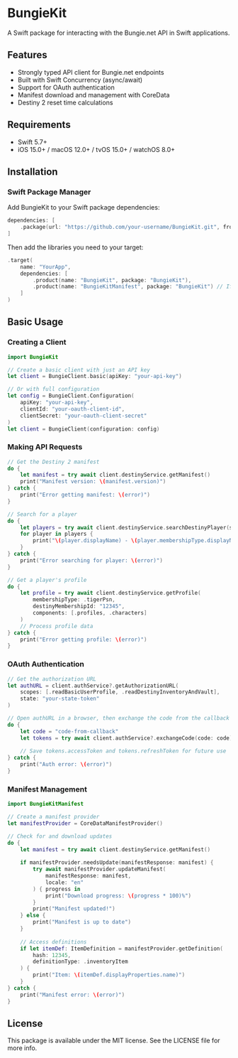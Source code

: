 # BungieKit

A Swift package for interacting with the Bungie.net API in Swift applications.

## Features

- Strongly typed API client for Bungie.net endpoints
- Built with Swift Concurrency (async/await)
- Support for OAuth authentication
- Manifest download and management with CoreData
- Destiny 2 reset time calculations

## Requirements

- Swift 5.7+
- iOS 15.0+ / macOS 12.0+ / tvOS 15.0+ / watchOS 8.0+

## Installation

### Swift Package Manager

Add BungieKit to your Swift package dependencies:

```swift
dependencies: [
    .package(url: "https://github.com/your-username/BungieKit.git", from: "1.0.0")
]
```

Then add the libraries you need to your target:

```swift
.target(
    name: "YourApp",
    dependencies: [
        .product(name: "BungieKit", package: "BungieKit"),
        .product(name: "BungieKitManifest", package: "BungieKit") // If you want manifest support
    ]
)
```

## Basic Usage

### Creating a Client

```swift
import BungieKit

// Create a basic client with just an API key
let client = BungieClient.basic(apiKey: "your-api-key")

// Or with full configuration
let config = BungieClient.Configuration(
    apiKey: "your-api-key",
    clientId: "your-oauth-client-id",
    clientSecret: "your-oauth-client-secret"
)
let client = BungieClient(configuration: config)
```

### Making API Requests

```swift
// Get the Destiny 2 manifest
do {
    let manifest = try await client.destinyService.getManifest()
    print("Manifest version: \(manifest.version)")
} catch {
    print("Error getting manifest: \(error)")
}

// Search for a player
do {
    let players = try await client.destinyService.searchDestinyPlayer(searchText: "Guardian")
    for player in players {
        print("\(player.displayName) - \(player.membershipType.displayName)")
    }
} catch {
    print("Error searching for player: \(error)")
}

// Get a player's profile
do {
    let profile = try await client.destinyService.getProfile(
        membershipType: .tigerPsn,
        destinyMembershipId: "12345",
        components: [.profiles, .characters]
    )
    // Process profile data
} catch {
    print("Error getting profile: \(error)")
}
```

### OAuth Authentication

```swift
// Get the authorization URL
let authURL = client.authService?.getAuthorizationURL(
    scopes: [.readBasicUserProfile, .readDestinyInventoryAndVault],
    state: "your-state-token"
)

// Open authURL in a browser, then exchange the code from the callback
do {
    let code = "code-from-callback"
    let tokens = try await client.authService?.exchangeCode(code: code)
    
    // Save tokens.accessToken and tokens.refreshToken for future use
} catch {
    print("Auth error: \(error)")
}
```

### Manifest Management

```swift
import BungieKitManifest

// Create a manifest provider
let manifestProvider = CoreDataManifestProvider()

// Check for and download updates
do {
    let manifest = try await client.destinyService.getManifest()
    
    if manifestProvider.needsUpdate(manifestResponse: manifest) {
        try await manifestProvider.updateManifest(
            manifestResponse: manifest,
            locale: "en"
        ) { progress in
            print("Download progress: \(progress * 100)%")
        }
        print("Manifest updated!")
    } else {
        print("Manifest is up to date")
    }
    
    // Access definitions
    if let itemDef: ItemDefinition = manifestProvider.getDefinition(
        hash: 12345, 
        definitionType: .inventoryItem
    ) {
        print("Item: \(itemDef.displayProperties.name)")
    }
} catch {
    print("Manifest error: \(error)")
}
```

## License

This package is available under the MIT license. See the LICENSE file for more info. 